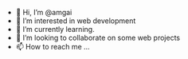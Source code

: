 - 👋 Hi, I’m @amgai
- 👀 I’m interested in web  development
- 🌱 I’m currently learning.
- 💞️ I’m looking to collaborate on some web projects
- 📫 How to reach me ...

<!---
amgai/amgai is a ✨ special ✨ repository because its `README.md` (this file) appears on your GitHub profile.
You can click the Preview link to take a look at your changes.
--->
